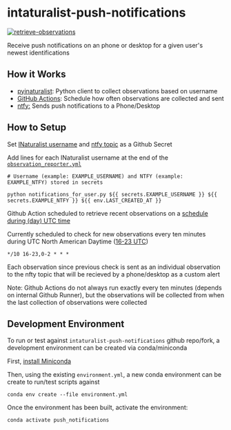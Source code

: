 # intaturalist-push-notifications
[![retrieve-observations](https://github.com/unaschneck/intaturalist-push-notifications/actions/workflows/observation_reporter.yml/badge.svg)](https://github.com/unaschneck/intaturalist-push-notifications/actions/workflows/observation_reporter.yml)

Receive push notifications on an phone or desktop for a given user's newest identifications

## How it Works

- [pyinaturalist](https://github.com/pyinat/pyinaturalist): Python client to collect observations based on username
- [GitHub Actions](https://github.com/unaschneck/intaturalist-push-notifications/blob/main/.github/workflows/observation_reporter.yml): Schedule how often observations are collected and sent
- [ntfy:](https://github.com/binwiederhier/ntfy) Sends push notifications to a Phone/Desktop

## How to Setup

Set [INaturalist username](https://www.inaturalist.org/) and [ntfy topic](https://github.com/binwiederhier/ntfy) as a Github Secret

Add lines for each INaturalist username at the end of the [`observation_reporter.yml`](https://github.com/unaschneck/intaturalist-push-notifications/blob/main/.github/workflows/observation_reporter.yml)

```
# Username (example: EXAMPLE_USERNAME) and NTFY (example: EXAMPLE_NTFY) stored in secrets 

python notifications_for_user.py ${{ secrets.EXAMPLE_USERNAME }} ${{ secrets.EXAMPLE_NTFY }} ${{ env.LAST_CREATED_AT }} 
```

Github Action scheduled to retrieve recent observations on a [schedule during (day) UTC time](https://github.com/unaschneck/intaturalist-push-notifications/blob/3dd82fec933843d7758cf164732c0a8cbec6f633/.github/workflows/observation_reporter.yml)

Currently scheduled to check for new observations every ten minutes during UTC North American Daytime ([16-23 UTC](https://crontab.guru/#*/10_16-23,0-2_*_*_*))

```
*/10 16-23,0-2 * * *
```
Each observation since previous check is sent as an individual observation to the nfty topic that will be recieved by a phone/desktop as a custom alert

Note: Github Actions do not always run exactly every ten minutes (depends on internal Github Runner), but the observations will be collected from when the last collection of observations were collected

## Development Environment

To run or test against `intaturalist-push-notifications` github repo/fork, a development environment can be created via conda/miniconda

First, [install Miniconda](https://docs.conda.io/projects/miniconda/en/latest/miniconda-install.html)

Then, using the existing `environment.yml`, a new conda environment can be create to run/test scripts against

```
conda env create --file environment.yml
```
Once the environment has been built, activate the environment:
```
conda activate push_notifications
```
